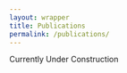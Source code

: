```yaml
---
layout: wrapper
title: Publications
permalink: /publications/
---
```


Currently Under Construction

